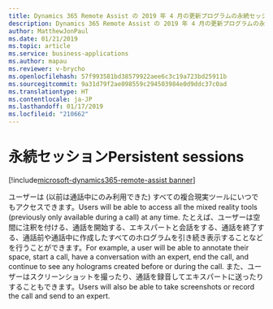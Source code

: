```yaml
---
title: Dynamics 365 Remote Assist の 2019 年 4 月の更新プログラムの永続セッション機能
description: Dynamics 365 Remote Assist の 2019 年 4 月の更新プログラムの永続セッション機能により、Remote Assist のユーザーが通話前、通話中、通話後にツールや注釈を利用できます。
author: MatthewJonPaul
ms.date: 01/21/2019
ms.topic: article
ms.service: business-applications
ms.author: mapau
ms.reviewer: v-brycho
ms.openlocfilehash: 57f993581bd38579922aee6c3c19a723bd25911b
ms.sourcegitcommit: 9a31d79f2ae098559c294503984e0d9ddc37c0ad
ms.translationtype: HT
ms.contentlocale: ja-JP
ms.lasthandoff: 01/17/2019
ms.locfileid: "210662"
---
```

# <a name="persistent-sessions"></a><span data-ttu-id="7b04a-103">永続セッション</span><span class="sxs-lookup"><span data-stu-id="7b04a-103">Persistent sessions</span></span>
[!include[microsoft-dynamics365-remote-assist banner](../../includes/microsoft-dynamics365-remote-assist.md)]

<span data-ttu-id="7b04a-104">ユーザーは (以前は通話中にのみ利用できた) すべての複合現実ツールにいつでもアクセスできます。</span><span class="sxs-lookup"><span data-stu-id="7b04a-104">Users will be able to access all the mixed reality tools (previously only available during a call) at any time.</span></span> <span data-ttu-id="7b04a-105">たとえば、ユーザーは空間に注釈を付ける、通話を開始する、エキスパートと会話をする、通話を終了する、通話前や通話中に作成したすべてのホログラムを引き続き表示することなどを行うことができます。</span><span class="sxs-lookup"><span data-stu-id="7b04a-105">For example, a user will be able to annotate their space, start a call, have a conversation with an expert, end the call, and continue to see any holograms created before or during the call.</span></span> <span data-ttu-id="7b04a-106">また、ユーザーはスクリーンショットを撮ったり、通話を録音してエキスパートに送ったりすることもできます。</span><span class="sxs-lookup"><span data-stu-id="7b04a-106">Users will also be able to take screenshots or record the call and send to an expert.</span></span>
